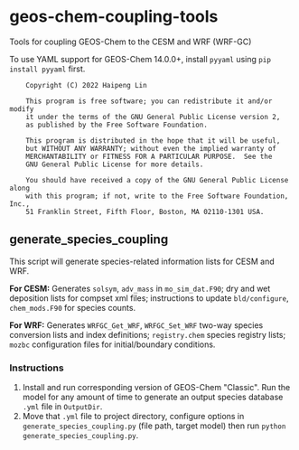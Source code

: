 # geos-chem-coupling-tools
Tools for coupling GEOS-Chem to the CESM and WRF (WRF-GC)

To use YAML support for GEOS-Chem 14.0.0+, install `pyyaml` using `pip install pyyaml` first.

```
    Copyright (C) 2022 Haipeng Lin

    This program is free software; you can redistribute it and/or modify
    it under the terms of the GNU General Public License version 2,
    as published by the Free Software Foundation.

    This program is distributed in the hope that it will be useful,
    but WITHOUT ANY WARRANTY; without even the implied warranty of
    MERCHANTABILITY or FITNESS FOR A PARTICULAR PURPOSE.  See the
    GNU General Public License for more details.

    You should have received a copy of the GNU General Public License along
    with this program; if not, write to the Free Software Foundation, Inc.,
    51 Franklin Street, Fifth Floor, Boston, MA 02110-1301 USA.
```

## generate_species_coupling
This script will generate species-related information lists for CESM and WRF.

**For CESM:** Generates `solsym`, `adv_mass` in `mo_sim_dat.F90`; dry and wet deposition lists for compset xml files; instructions to update `bld/configure`, `chem_mods.F90` for species counts.

**For WRF:** Generates `WRFGC_Get_WRF`, `WRFGC_Set_WRF` two-way species conversion lists and index definitions; `registry.chem` species registry lists; `mozbc` configuration files for initial/boundary conditions.

### Instructions
1. Install and run corresponding version of GEOS-Chem "Classic". Run the model for any amount of time to generate an output species database `.yml` file in `OutputDir`.
2. Move that `.yml` file to project directory, configure options in `generate_species_coupling.py` (file path, target model) then run `python generate_species_coupling.py`.

